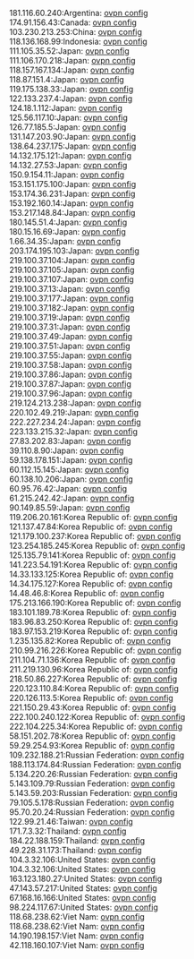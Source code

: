 181.116.60.240:Argentina: [ovpn config](vpn/181_116_60_240.ovpn)  
174.91.156.43:Canada: [ovpn config](vpn/174_91_156_43.ovpn)  
103.230.213.253:China: [ovpn config](vpn/103_230_213_253.ovpn)  
118.136.168.99:Indonesia: [ovpn config](vpn/118_136_168_99.ovpn)  
111.105.35.52:Japan: [ovpn config](vpn/111_105_35_52.ovpn)  
111.106.170.218:Japan: [ovpn config](vpn/111_106_170_218.ovpn)  
118.157.167.134:Japan: [ovpn config](vpn/118_157_167_134.ovpn)  
118.87.151.4:Japan: [ovpn config](vpn/118_87_151_4.ovpn)  
119.175.138.33:Japan: [ovpn config](vpn/119_175_138_33.ovpn)  
122.133.237.4:Japan: [ovpn config](vpn/122_133_237_4.ovpn)  
124.18.1.112:Japan: [ovpn config](vpn/124_18_1_112.ovpn)  
125.56.117.10:Japan: [ovpn config](vpn/125_56_117_10.ovpn)  
126.77.185.5:Japan: [ovpn config](vpn/126_77_185_5.ovpn)  
131.147.203.90:Japan: [ovpn config](vpn/131_147_203_90.ovpn)  
138.64.237.175:Japan: [ovpn config](vpn/138_64_237_175.ovpn)  
14.132.175.121:Japan: [ovpn config](vpn/14_132_175_121.ovpn)  
14.132.27.53:Japan: [ovpn config](vpn/14_132_27_53.ovpn)  
150.9.154.11:Japan: [ovpn config](vpn/150_9_154_11.ovpn)  
153.151.175.100:Japan: [ovpn config](vpn/153_151_175_100.ovpn)  
153.174.36.231:Japan: [ovpn config](vpn/153_174_36_231.ovpn)  
153.192.160.14:Japan: [ovpn config](vpn/153_192_160_14.ovpn)  
153.217.148.84:Japan: [ovpn config](vpn/153_217_148_84.ovpn)  
180.145.51.4:Japan: [ovpn config](vpn/180_145_51_4.ovpn)  
180.15.16.69:Japan: [ovpn config](vpn/180_15_16_69.ovpn)  
1.66.34.35:Japan: [ovpn config](vpn/1_66_34_35.ovpn)  
203.174.195.103:Japan: [ovpn config](vpn/203_174_195_103.ovpn)  
219.100.37.104:Japan: [ovpn config](vpn/219_100_37_104.ovpn)  
219.100.37.105:Japan: [ovpn config](vpn/219_100_37_105.ovpn)  
219.100.37.107:Japan: [ovpn config](vpn/219_100_37_107.ovpn)  
219.100.37.13:Japan: [ovpn config](vpn/219_100_37_13.ovpn)  
219.100.37.177:Japan: [ovpn config](vpn/219_100_37_177.ovpn)  
219.100.37.182:Japan: [ovpn config](vpn/219_100_37_182.ovpn)  
219.100.37.19:Japan: [ovpn config](vpn/219_100_37_19.ovpn)  
219.100.37.31:Japan: [ovpn config](vpn/219_100_37_31.ovpn)  
219.100.37.49:Japan: [ovpn config](vpn/219_100_37_49.ovpn)  
219.100.37.51:Japan: [ovpn config](vpn/219_100_37_51.ovpn)  
219.100.37.55:Japan: [ovpn config](vpn/219_100_37_55.ovpn)  
219.100.37.58:Japan: [ovpn config](vpn/219_100_37_58.ovpn)  
219.100.37.86:Japan: [ovpn config](vpn/219_100_37_86.ovpn)  
219.100.37.87:Japan: [ovpn config](vpn/219_100_37_87.ovpn)  
219.100.37.96:Japan: [ovpn config](vpn/219_100_37_96.ovpn)  
219.124.213.238:Japan: [ovpn config](vpn/219_124_213_238.ovpn)  
220.102.49.219:Japan: [ovpn config](vpn/220_102_49_219.ovpn)  
222.227.234.24:Japan: [ovpn config](vpn/222_227_234_24.ovpn)  
223.133.215.32:Japan: [ovpn config](vpn/223_133_215_32.ovpn)  
27.83.202.83:Japan: [ovpn config](vpn/27_83_202_83.ovpn)  
39.110.8.90:Japan: [ovpn config](vpn/39_110_8_90.ovpn)  
59.138.178.151:Japan: [ovpn config](vpn/59_138_178_151.ovpn)  
60.112.15.145:Japan: [ovpn config](vpn/60_112_15_145.ovpn)  
60.138.10.206:Japan: [ovpn config](vpn/60_138_10_206.ovpn)  
60.95.76.42:Japan: [ovpn config](vpn/60_95_76_42.ovpn)  
61.215.242.42:Japan: [ovpn config](vpn/61_215_242_42.ovpn)  
90.149.85.59:Japan: [ovpn config](vpn/90_149_85_59.ovpn)  
119.206.20.161:Korea Republic of: [ovpn config](vpn/119_206_20_161.ovpn)  
121.137.47.84:Korea Republic of: [ovpn config](vpn/121_137_47_84.ovpn)  
121.179.100.237:Korea Republic of: [ovpn config](vpn/121_179_100_237.ovpn)  
123.254.185.245:Korea Republic of: [ovpn config](vpn/123_254_185_245.ovpn)  
125.135.79.141:Korea Republic of: [ovpn config](vpn/125_135_79_141.ovpn)  
141.223.54.191:Korea Republic of: [ovpn config](vpn/141_223_54_191.ovpn)  
14.33.133.125:Korea Republic of: [ovpn config](vpn/14_33_133_125.ovpn)  
14.34.175.127:Korea Republic of: [ovpn config](vpn/14_34_175_127.ovpn)  
14.48.46.8:Korea Republic of: [ovpn config](vpn/14_48_46_8.ovpn)  
175.213.166.190:Korea Republic of: [ovpn config](vpn/175_213_166_190.ovpn)  
183.101.189.78:Korea Republic of: [ovpn config](vpn/183_101_189_78.ovpn)  
183.96.83.250:Korea Republic of: [ovpn config](vpn/183_96_83_250.ovpn)  
183.97.153.219:Korea Republic of: [ovpn config](vpn/183_97_153_219.ovpn)  
1.235.135.82:Korea Republic of: [ovpn config](vpn/1_235_135_82.ovpn)  
210.99.216.226:Korea Republic of: [ovpn config](vpn/210_99_216_226.ovpn)  
211.104.71.136:Korea Republic of: [ovpn config](vpn/211_104_71_136.ovpn)  
211.219.130.96:Korea Republic of: [ovpn config](vpn/211_219_130_96.ovpn)  
218.50.86.227:Korea Republic of: [ovpn config](vpn/218_50_86_227.ovpn)  
220.123.110.84:Korea Republic of: [ovpn config](vpn/220_123_110_84.ovpn)  
220.126.113.5:Korea Republic of: [ovpn config](vpn/220_126_113_5.ovpn)  
221.150.29.43:Korea Republic of: [ovpn config](vpn/221_150_29_43.ovpn)  
222.100.240.122:Korea Republic of: [ovpn config](vpn/222_100_240_122.ovpn)  
222.104.225.34:Korea Republic of: [ovpn config](vpn/222_104_225_34.ovpn)  
58.151.202.78:Korea Republic of: [ovpn config](vpn/58_151_202_78.ovpn)  
59.29.254.93:Korea Republic of: [ovpn config](vpn/59_29_254_93.ovpn)  
109.232.188.21:Russian Federation: [ovpn config](vpn/109_232_188_21.ovpn)  
188.113.174.84:Russian Federation: [ovpn config](vpn/188_113_174_84.ovpn)  
5.134.220.26:Russian Federation: [ovpn config](vpn/5_134_220_26.ovpn)  
5.143.109.79:Russian Federation: [ovpn config](vpn/5_143_109_79.ovpn)  
5.143.59.203:Russian Federation: [ovpn config](vpn/5_143_59_203.ovpn)  
79.105.5.178:Russian Federation: [ovpn config](vpn/79_105_5_178.ovpn)  
95.70.20.24:Russian Federation: [ovpn config](vpn/95_70_20_24.ovpn)  
122.99.21.46:Taiwan: [ovpn config](vpn/122_99_21_46.ovpn)  
171.7.3.32:Thailand: [ovpn config](vpn/171_7_3_32.ovpn)  
184.22.188.159:Thailand: [ovpn config](vpn/184_22_188_159.ovpn)  
49.228.31.173:Thailand: [ovpn config](vpn/49_228_31_173.ovpn)  
104.3.32.106:United States: [ovpn config](vpn/104_3_32_106.ovpn)  
104.3.32.106:United States: [ovpn config](vpn/104_3_32_106.ovpn)  
163.123.180.27:United States: [ovpn config](vpn/163_123_180_27.ovpn)  
47.143.57.217:United States: [ovpn config](vpn/47_143_57_217.ovpn)  
67.168.16.166:United States: [ovpn config](vpn/67_168_16_166.ovpn)  
98.224.117.67:United States: [ovpn config](vpn/98_224_117_67.ovpn)  
118.68.238.62:Viet Nam: [ovpn config](vpn/118_68_238_62.ovpn)  
118.68.238.62:Viet Nam: [ovpn config](vpn/118_68_238_62.ovpn)  
14.190.198.157:Viet Nam: [ovpn config](vpn/14_190_198_157.ovpn)  
42.118.160.107:Viet Nam: [ovpn config](vpn/42_118_160_107.ovpn)  
